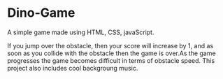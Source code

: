# Dino-Game
A simple game made using HTML, CSS, javaScript.

If you jump over the obstacle, then your score will increase by 1, and as soon as you collide with the obstacle then the game is over.As the game progresses the game becomes difficult in terms of obstacle speed.
This project also includes cool backgroung music.
